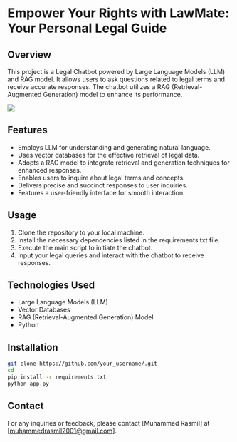 # Empower Your Rights with LawMate: Your Personal Legal Guide

## Overview

This project is a Legal Chatbot powered by Large Language Models (LLM) and RAG model. It allows users to ask questions related to legal terms and receive accurate responses. The chatbot utilizes a RAG (Retrieval-Augmented Generation) model to enhance its performance.

![](assets/demo.png)

## Features

- Employs LLM for understanding and generating natural language.
- Uses vector databases for the effective retrieval of legal data.
- Adopts a RAG model to integrate retrieval and generation techniques for enhanced responses.
- Enables users to inquire about legal terms and concepts.
- Delivers precise and succinct responses to user inquiries.
- Features a user-friendly interface for smooth interaction.

## Usage

1. Clone the repository to your local machine.
2. Install the necessary dependencies listed in the requirements.txt file.
3. Execute the main script to initiate the chatbot.
4. Input your legal queries and interact with the chatbot to receive responses.

## Technologies Used

- Large Language Models (LLM)
- Vector Databases
- RAG (Retrieval-Augmented Generation) Model
- Python

## Installation

```bash
git clone https://github.com/your_username/.git
cd
pip install -r requirements.txt
python app.py
```

## Contact

For any inquiries or feedback, please contact [Muhammed Rasmil] at [muhammedrasmil2001@gmail.com].
